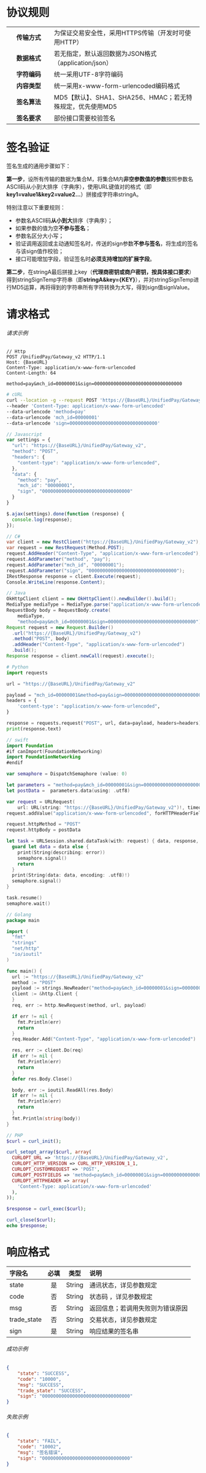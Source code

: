 # 协议规则

<table class="table table-bordered table-striped table-condensed">
    <tr>
        <td style="width: 100px; text-align: center; font-weight: 700;">传输方式</td>
        <td>为保证交易安全性，采用HTTPS传输（开发时可使用HTTP）</td>
    </tr>
    <tr>
        <td style="width: 100px; text-align: center; font-weight: 700;">数据格式</td>
        <td>若无指定，默认返回数据为JSON格式（application/json）</td>
    </tr>
    <tr>
        <td style="width: 100px; text-align: center; font-weight: 700;">字符编码</td>
        <td>统一采用UTF-8字符编码</td>
    </tr>
    <tr>
        <td style="width: 100px; text-align: center; font-weight: 700;">内容类型</td>
        <td>统一采用x-www-form-urlencoded编码格式</td>
    </tr>
    <tr>
        <td style="width: 100px; text-align: center; font-weight: 700;">签名算法</td>
        <td>MD5【默认】、SHA1、SHA256、HMAC；若无特殊规定，优先使用MD5</td>
    </tr>
    <tr>
        <td style="width: 100px; text-align: center; font-weight: 700;">签名要求</td>
        <td>部份接口需要校验签名</td>
    </tr>
</table>

# 签名验证

签名生成的通用步骤如下：

**第一步**，设所有传输的数据为集合M，将集合M内**非空参数值的参数**按照参数名ASCII码从小到大排序（字典序），使用URL键值对的格式（即**key1=value1&key2=value2…**）拼接成字符串stringA。

特别注意以下重要规则：

* 参数名ASCII码**从小到大**排序（字典序）；
* 如果参数的值为空**不参与签名**；
* 参数名区分大小写；
* 验证调用返回或主动通知签名时，传送的sign参数**不参与签名**，将生成的签名与该sign值作校验；
* 接口可能增加字段，验证签名时**必须支持增加的扩展字段**。

**第二步**，在stringA最后拼接上key（**代理商密钥或商户密钥，按具体接口要求**）得到stringSignTemp字符串（即**stringA&key={KEY}**），并对stringSignTemp进行MD5运算，再将得到的字符串所有字符转换为大写，得到sign值signValue。

# 请求格式

###### 请求示例

```http
// Http
POST /UnifiedPay/Gateway_v2 HTTP/1.1
Host: {BaseURL}
Content-Type: application/x-www-form-urlencoded
Content-Length: 64

method=pay&mch_id=00000001&sign=00000000000000000000000000000000
```

```bash
# cURL
curl --location -g --request POST 'https://{BaseURL}/UnifiedPay/Gateway_v2'
--header 'Content-Type: application/x-www-form-urlencoded'
--data-urlencode 'method=pay'
--data-urlencode 'mch_id=00000001'
--data-urlencode 'sign=00000000000000000000000000000000'
```

```js
// Javascript
var settings = {
  "url": "https://{BaseURL}/UnifiedPay/Gateway_v2",
  "method": "POST",
  "headers": {
    "content-type": "application/x-www-form-urlencoded",
  },
  "data": {
    "method": "pay",
    "mch_id": "00000001",
    "sign", "00000000000000000000000000000000"
  }
}

$.ajax(settings).done(function (response) {
  console.log(response);
});
```

```csharp
// C#
var client = new RestClient("https://{BaseURL}/UnifiedPay/Gateway_v2");
var request = new RestRequest(Method.POST);
request.AddHeader("Content-Type", "application/x-www-form-urlencoded");
request.AddParameter("method", "pay");
request.AddParameter("mch_id", "00000001");
request.AddParameter("sign", "00000000000000000000000000000000");
IRestResponse response = client.Execute(request);
Console.WriteLine(response.Content);
```

```java
// Java
OkHttpClient client = new OkHttpClient().newBuilder().build();
MediaType mediaType = MediaType.parse("application/x-www-form-urlencoded");
RequestBody body = RequestBody.create(
    mediaType, 
    "method=pay&mch_id=00000001&sign=00000000000000000000000000000000");
Request request = new Request.Builder()
  .url("https://{BaseURL}/UnifiedPay/Gateway_v2")
  .method("POST", body)
  .addHeader("Content-Type", "application/x-www-form-urlencoded")
  .build();
Response response = client.newCall(request).execute();
```

```py
# Python
import requests

url = "https://{BaseURL}/UnifiedPay/Gateway_v2"

payload = "mch_id=00000001&method=pay&sign=00000000000000000000000000000000"
headers = {
    'content-type': "application/x-www-form-urlencoded",
}

response = requests.request("POST", url, data=payload, headers=headers)
print(response.text)
```

```swift
// swift
import Foundation
#if canImport(FoundationNetworking)
import FoundationNetworking
#endif

var semaphore = DispatchSemaphore (value: 0)

let parameters = "method=pay&mch_id=00000001&sign=00000000000000000000000000000000"
let postData =  parameters.data(using: .utf8)

var request = URLRequest(
    url: URL(string: "https://{BaseURL}/UnifiedPay/Gateway_v2")!, timeoutInterval: Double.infinity)
request.addValue("application/x-www-form-urlencoded", forHTTPHeaderField: "Content-Type")

request.httpMethod = "POST"
request.httpBody = postData

let task = URLSession.shared.dataTask(with: request) { data, response, error in 
  guard let data = data else {
    print(String(describing: error))
    semaphore.signal()
    return
  }
  print(String(data: data, encoding: .utf8)!)
  semaphore.signal()
}

task.resume()
semaphore.wait()
```

```go
// Golang
package main

import (
  "fmt"
  "strings"
  "net/http"
  "io/ioutil"
)

func main() {
  url := "https://{BaseURL}/UnifiedPay/Gateway_v2"
  method := "POST"
  payload := strings.NewReader("method=pay&mch_id=00000001&sign=00000000000000000000000000000000")
  client := &http.Client {
  }
  req, err := http.NewRequest(method, url, payload)

  if err != nil {
    fmt.Println(err)
    return
  }
  req.Header.Add("Content-Type", "application/x-www-form-urlencoded")

  res, err := client.Do(req)
  if err != nil {
    fmt.Println(err)
    return
  }
  defer res.Body.Close()

  body, err := ioutil.ReadAll(res.Body)
  if err != nil {
    fmt.Println(err)
    return
  }
  fmt.Println(string(body))
}
```

```php
// PHP
$curl = curl_init();

curl_setopt_array($curl, array(
  CURLOPT_URL => 'https://{BaseURL}/UnifiedPay/Gateway_v2',
  CURLOPT_HTTP_VERSION => CURL_HTTP_VERSION_1_1,
  CURLOPT_CUSTOMREQUEST => 'POST',
  CURLOPT_POSTFIELDS => 'method=pay&mch_id=00000001&sign=00000000000000000000000000000000',
  CURLOPT_HTTPHEADER => array(
    'Content-Type: application/x-www-form-urlencoded'
  ),
));

$response = curl_exec($curl);

curl_close($curl);
echo $response;

```

# 响应格式

| **字段名** | **必填** | **类型** | **说明** |
| :--- | :---: | :---: | :--- |
| state | 是 | String | 通讯状态，详见参数规定 |
| code | 否 | String | 状态码 ，详见参数规定 |
| msg | 否 | String | 返回信息；若调用失败则为错误原因 |
| trade_state | 否 | String | 交易状态，详见参数规定 |
| sign | 是 | String | 响应结果的签名串 |

###### 成功示例

```json
{
    "state": "SUCCESS",
    "code": "10000",
    "msg": "SUCCESS",
    "trade_state": "SUCCESS",
    "sign": "00000000000000000000000000000000"
}
```

###### 失败示例

```json
{
    "state": "FAIL",
    "code": "10002",
    "msg": "签名错误",
    "sign": "00000000000000000000000000000000"
}
```
